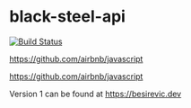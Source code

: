 # black-steel-api

[![Build Status](https://jenkins.besirevic.dev/buildStatus/icon?job=blackSteelDeploy&build=31)](https://jenkins.besirevic.dev/job/blackSteelDeploy/31/)

https://github.com/airbnb/javascript

https://github.com/airbnb/javascript

Version 1 can be found at https://besirevic.dev